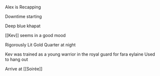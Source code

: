 
Alex is Recapping

Downtime starting

Deep blue khapat

[[Kev]] seems in a good mood

Rigorously Lit Gold Quarter at night

Kev was trained as a young warrior in the royal guard for fara eylaine
	Used to hang out

Arrive at [[Soirée]]




